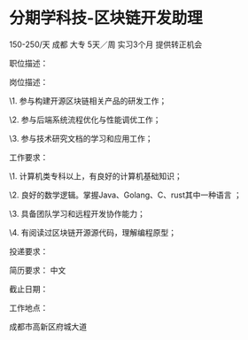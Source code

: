 # 分期学科技-区块链开发助理

150-250/天 成都 大专 5天／周 实习3个月 提供转正机会

职位描述：

岗位描述：  

\1. 参与构建开源区块链相关产品的研发工作；  

\2. 参与后端系统流程优化与性能调优工作；  

\3. 参与技术研究文档的学习和应用工作；

工作要求：

\1. 计算机类专科以上，有良好的计算机基础知识；  

\2. 良好的数学逻辑。掌握Java、Golang、C、rust其中一种语言 ；

\3. 具备团队学习和远程开发协作能力；

\4. 有阅读过区块链开源源代码，理解编程原型；

投递要求：

简历要求： 中文

截止日期：

工作地点：

成都市高新区府城大道
